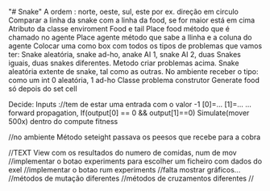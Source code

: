 "# Snake" 
A ordem : norte, oeste, sul, este por ex. direção em circulo
Comparar a linha da snake com a linha da food, se for maior está em cima
Atributo da classe enviroment Food e tail 
Place food método que é chamado no agente
Place agente método que sabe a llinha e a coluna do agente
Colocar uma como box com todos os tipos de problemas que vamos ter:
Snake aleatória, snake ad-ho, anake AI 1, snake AI 2, duas Snakes iguais, duas snakes diferentes.
Metodo criar problemas acima.
Snake aleatória extente de snake, tal como as outras.
No ambiente receber o tipo: como um int 0 aleatória, 1 ad-ho
Classe problema construtor 
Generate food só depois do set cell

Decide:
Inputs ://tem de estar uma entrada com o valor -1
[0]=…
[1]=…
…
 forward propagation,
If(output[0] == 0 && output[1]==0)
Simulate(mover 500x) dentro do compute fitness

//no ambiente
Método seteight passava os peesos que recebe para a cobra

//TEXT View com os resultados do numero de comidas, num de mov 
//implementar o botao experiments para escolher um ficheiro com dados do exel
//implementar o botao rum experiments
//falta mostrar gráficos...
//métodos de mutação diferentes 
//métodos de cruzamentos diferentes
//